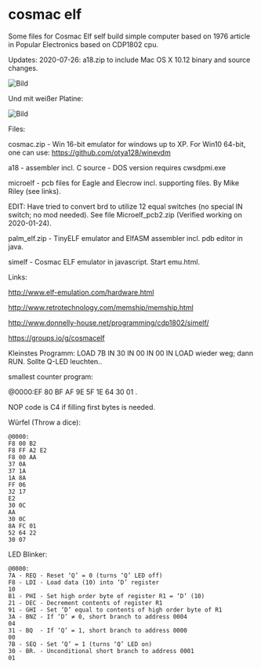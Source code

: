 # cosmac elf

Some files for Cosmac Elf self build simple computer based on 1976 article in Popular Electronics based on CDP1802 cpu.

Updates:
2020-07-26: a18.zip to include Mac OS X 10.12 binary and source changes.


![Bild](https://github.com/petersieg/cosmac-elf/blob/master/microelf.jpg)

Und mit weißer Platine:

![Bild](https://github.com/petersieg/cosmac-elf/blob/master/microelf-weiß.jpeg)

Files:

cosmac.zip - Win 16-bit emulator for windows up to XP. For Win10 64-bit, one can use: https://github.com/otya128/winevdm

a18 - assembler incl. C source - DOS version requires cwsdpmi.exe

microelf - pcb files for Eagle and Elecrow incl. supporting files. By Mike Riley (see links).

EDIT: Have tried to convert brd to utilize 12 equal switches (no special IN switch; no mod needed). See file Microelf_pcb2.zip
(Verified working on 2020-01-24).

palm_elf.zip - TinyELF emulator and ElfASM assembler incl. pdb editor in java.

simelf - Cosmac ELF emulator in javascript. Start emu.html.

Links:

http://www.elf-emulation.com/hardware.html

http://www.retrotechnology.com/memship/memship.html

http://www.donnelly-house.net/programming/cdp1802/simelf/

https://groups.io/g/cosmacelf

Kleinstes Programm: LOAD 7B IN 30 IN 00 IN 00 IN LOAD wieder weg; dann RUN. Sollte Q-LED leuchten..

smallest counter program:

@0000:EF 80 BF AF 9E 5F 1E 64 30 01 .

NOP code is C4 if filling first bytes is needed.
 
Würfel (Throw a dice):
````
@0000:
F8 00 B2
F8 FF A2 E2
F8 00 AA
37 0A
37 1A
1A 8A
FF 06
32 17
E2
30 0C
AA
30 0C
8A FC 01
52 64 22
30 07
````

LED Blinker:
````
@0000:
7A - REQ - Reset ‘Q’ = 0 (turns ‘Q’ LED off)
F8 - LDI - Load data (10) into ‘D’ register
10
B1 - PHI - Set high order byte of register R1 = ‘D’ (10)
21 - DEC - Decrement contents of register R1
91 - GHI - Set ‘D’ equal to contents of high order byte of R1
3A - BNZ - If ‘D’ ≠ 0, short branch to address 0004
04
31 - BQ  - If ‘Q’ = 1, short branch to address 0000
00
7B - SEQ - Set ‘Q’ = 1 (turns ‘Q’ LED on)
30 - BR. - Unconditional short branch to address 0001
01
````


